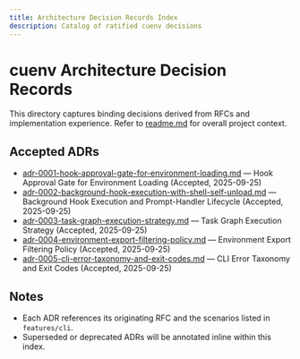 ```yaml
---
title: Architecture Decision Records Index
description: Catalog of ratified cuenv decisions
---
```


# cuenv Architecture Decision Records

This directory captures binding decisions derived from RFCs and implementation experience. Refer to [readme.md](../../readme.md:1) for overall project context.

## Accepted ADRs

- [adr-0001-hook-approval-gate-for-environment-loading.md](./adr-0001-hook-approval-gate-for-environment-loading.md:1) — Hook Approval Gate for Environment Loading (Accepted, 2025-09-25)
- [adr-0002-background-hook-execution-with-shell-self-unload.md](./adr-0002-background-hook-execution-with-shell-self-unload.md:1) — Background Hook Execution and Prompt-Handler Lifecycle (Accepted, 2025-09-25)
- [adr-0003-task-graph-execution-strategy.md](./adr-0003-task-graph-execution-strategy.md:1) — Task Graph Execution Strategy (Accepted, 2025-09-25)
- [adr-0004-environment-export-filtering-policy.md](./adr-0004-environment-export-filtering-policy.md:1) — Environment Export Filtering Policy (Accepted, 2025-09-25)
- [adr-0005-cli-error-taxonomy-and-exit-codes.md](./adr-0005-cli-error-taxonomy-and-exit-codes.md:1) — CLI Error Taxonomy and Exit Codes (Accepted, 2025-09-25)

## Notes

- Each ADR references its originating RFC and the scenarios listed in `features/cli`.
- Superseded or deprecated ADRs will be annotated inline within this index.